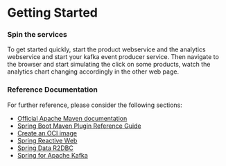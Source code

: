 # Getting Started

### Spin the services
To get started quickly, start the product webservice and the analytics webservice
and start your kafka event producer service. Then navigate to the browser
and start simulating the click on some products, watch the analytics chart changing accordingly 
in the other web page.

### Reference Documentation
For further reference, please consider the following sections:

* [Official Apache Maven documentation](https://maven.apache.org/guides/index.html)
* [Spring Boot Maven Plugin Reference Guide](https://docs.spring.io/spring-boot/docs/3.2.1/maven-plugin/reference/html/)
* [Create an OCI image](https://docs.spring.io/spring-boot/docs/3.2.1/maven-plugin/reference/html/#build-image)
* [Spring Reactive Web](https://docs.spring.io/spring-boot/docs/3.2.1/reference/htmlsingle/index.html#web.reactive)
* [Spring Data R2DBC](https://docs.spring.io/spring-boot/docs/3.2.1/reference/htmlsingle/index.html#data.sql.r2dbc)
* [Spring for Apache Kafka](https://docs.spring.io/spring-boot/docs/3.2.1/reference/htmlsingle/index.html#messaging.kafka)
